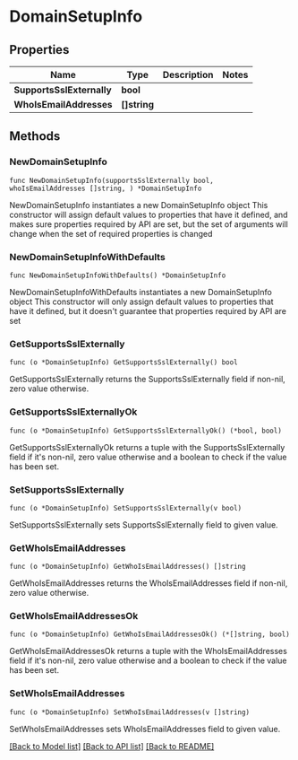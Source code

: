 # DomainSetupInfo

## Properties

Name | Type | Description | Notes
------------ | ------------- | ------------- | -------------
**SupportsSslExternally** | **bool** |  | 
**WhoIsEmailAddresses** | **[]string** |  | 

## Methods

### NewDomainSetupInfo

`func NewDomainSetupInfo(supportsSslExternally bool, whoIsEmailAddresses []string, ) *DomainSetupInfo`

NewDomainSetupInfo instantiates a new DomainSetupInfo object
This constructor will assign default values to properties that have it defined,
and makes sure properties required by API are set, but the set of arguments
will change when the set of required properties is changed

### NewDomainSetupInfoWithDefaults

`func NewDomainSetupInfoWithDefaults() *DomainSetupInfo`

NewDomainSetupInfoWithDefaults instantiates a new DomainSetupInfo object
This constructor will only assign default values to properties that have it defined,
but it doesn't guarantee that properties required by API are set

### GetSupportsSslExternally

`func (o *DomainSetupInfo) GetSupportsSslExternally() bool`

GetSupportsSslExternally returns the SupportsSslExternally field if non-nil, zero value otherwise.

### GetSupportsSslExternallyOk

`func (o *DomainSetupInfo) GetSupportsSslExternallyOk() (*bool, bool)`

GetSupportsSslExternallyOk returns a tuple with the SupportsSslExternally field if it's non-nil, zero value otherwise
and a boolean to check if the value has been set.

### SetSupportsSslExternally

`func (o *DomainSetupInfo) SetSupportsSslExternally(v bool)`

SetSupportsSslExternally sets SupportsSslExternally field to given value.


### GetWhoIsEmailAddresses

`func (o *DomainSetupInfo) GetWhoIsEmailAddresses() []string`

GetWhoIsEmailAddresses returns the WhoIsEmailAddresses field if non-nil, zero value otherwise.

### GetWhoIsEmailAddressesOk

`func (o *DomainSetupInfo) GetWhoIsEmailAddressesOk() (*[]string, bool)`

GetWhoIsEmailAddressesOk returns a tuple with the WhoIsEmailAddresses field if it's non-nil, zero value otherwise
and a boolean to check if the value has been set.

### SetWhoIsEmailAddresses

`func (o *DomainSetupInfo) SetWhoIsEmailAddresses(v []string)`

SetWhoIsEmailAddresses sets WhoIsEmailAddresses field to given value.



[[Back to Model list]](../README.md#documentation-for-models) [[Back to API list]](../README.md#documentation-for-api-endpoints) [[Back to README]](../README.md)


